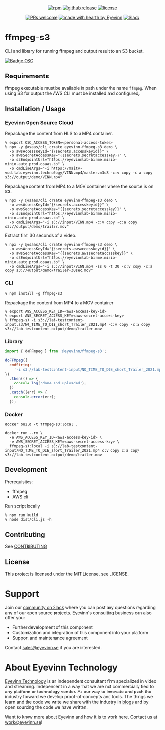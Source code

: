<div align="center">
<br />

[![npm](https://img.shields.io/npm/v/@eyevinn/ffmpeg-s3?style=flat-square)](https://www.npmjs.com/package/@eyevinn/ffmpeg-s3)
[![github release](https://img.shields.io/github/v/release/Eyevinn/ffmpeg-s3?style=flat-square)](https://github.com/Eyevinn/ffmpeg-s3/releases)
[![license](https://img.shields.io/github/license/eyevinn/ffmpeg-s3.svg?style=flat-square)](LICENSE)

[![PRs welcome](https://img.shields.io/badge/PRs-welcome-ff69b4.svg?style=flat-square)](https://github.com/eyevinn/ffmpeg-s3/issues?q=is%3Aissue+is%3Aopen+label%3A%22help+wanted%22)
[![made with hearth by Eyevinn](https://img.shields.io/badge/made%20with%20%E2%99%A5%20by-Eyevinn-59cbe8.svg?style=flat-square)](https://github.com/eyevinn)
[![Slack](http://slack.streamingtech.se/badge.svg)](http://slack.streamingtech.se)

</div>

# ffmpeg-s3

CLI and library for running ffmpeg and output result to an S3 bucket.

[![Badge OSC](https://img.shields.io/badge/Evaluate-24243B?style=for-the-badge&logo=data:image/svg+xml;base64,PHN2ZyB3aWR0aD0iMjQiIGhlaWdodD0iMjQiIHZpZXdCb3g9IjAgMCAyNCAyNCIgZmlsbD0ibm9uZSIgeG1sbnM9Imh0dHA6Ly93d3cudzMub3JnLzIwMDAvc3ZnIj4KPGNpcmNsZSBjeD0iMTIiIGN5PSIxMiIgcj0iMTIiIGZpbGw9InVybCgjcGFpbnQwX2xpbmVhcl8yODIxXzMxNjcyKSIvPgo8Y2lyY2xlIGN4PSIxMiIgY3k9IjEyIiByPSI3IiBzdHJva2U9ImJsYWNrIiBzdHJva2Utd2lkdGg9IjIiLz4KPGRlZnM%2BCjxsaW5lYXJHcmFkaWVudCBpZD0icGFpbnQwX2xpbmVhcl8yODIxXzMxNjcyIiB4MT0iMTIiIHkxPSIwIiB4Mj0iMTIiIHkyPSIyNCIgZ3JhZGllbnRVbml0cz0idXNlclNwYWNlT25Vc2UiPgo8c3RvcCBzdG9wLWNvbG9yPSIjQzE4M0ZGIi8%2BCjxzdG9wIG9mZnNldD0iMSIgc3RvcC1jb2xvcj0iIzREQzlGRiIvPgo8L2xpbmVhckdyYWRpZW50Pgo8L2RlZnM%2BCjwvc3ZnPgo%3D)](https://app.osaas.io/browse/eyevinn-ffmpeg-s3)

## Requirements

ffmpeg executable must be available in path under the name `ffmpeg`. When using S3 for output the AWS CLI must be installed and configured,.

## Installation / Usage

### Eyevinn Open Source Cloud

Repackage the content from HLS to a MP4 container.

```
% export OSC_ACCESS_TOKEN=<personal-access-token>
% npx -y @osaas/cli create eyevinn-ffmpeg-s3 demo \
  -o awsAccessKeyId="{{secrets.accesskeyid}}" \
  -o awsSecretAccessKey="{{secrets.secretaccesskey}}" \
  -o s3EndpointUrl="https://eyevinnlab-birme.minio-minio.auto.prod.osaas.io" \
  -o cmdLineArgs="-i https://maitv-vod.lab.eyevinn.technology/VINN.mp4/master.m3u8 -c:v copy -c:a copy s3://output/demo/VINN.mp4"
```

Repackage content from MP4 to a MOV container where the source is on S3.

```
% npx -y @osaas/cli create eyevinn-ffmpeg-s3 demo \
  -o awsAccessKeyId="{{secrets.accesskeyid}}" \
  -o awsSecretAccessKey="{{secrets.secretaccesskey}}" \
  -o s3EndpointUrl="https://eyevinnlab-birme.minio-minio.auto.prod.osaas.io" \
  -o cmdLineArgs="-i s3://input/VINN.mp4 -c:v copy -c:a copy s3://output/demo/trailer.mov"
```

Extract first 30 seconds of a video.

```
% npx -y @osaas/cli create eyevinn-ffmpeg-s3 demo \
  -o awsAccessKeyId="{{secrets.awsaccesskeyid}}" \
  -o awsSecretAccessKey="{{secrets.awssecretaccesskey}}" \
  -o s3EndpointUrl="https://eyevinnlab-birme.minio-minio.auto.prod.osaas.io" \
  -o cmdLineArgs="-i s3://input/VINN.mp4 -ss 0 -t 30 -c:v copy -c:a copy s3://output/demo/trailer-30sec.mov"
```

### CLI

```
% npm install -g ffmpeg-s3
```

Repackage the content from MP4 to a MOV container

```
% export AWS_ACCESS_KEY_ID=<aws-access-key-id>
% export AWS_SECRET_ACCESS_KEY=<aws-secret-access-key>
% ffmpeg-s3 -i s3://lab-testcontent-input.s3/NO_TIME_TO_DIE_short_Trailer_2021.mp4 -c:v copy -c:a copy s3://lab-testcontent-output/demo/trailer.mov
```

### Library

```javascript
import { doFFmpeg } from '@eyevinn/ffmpeg-s3';

doFFMpeg({
  cmdString:
    '-i s3://lab-testcontent-input/NO_TIME_TO_DIE_short_Trailer_2021.mp4 -c:v copy -c:a copy s3://lab-testcontent-output/demo/trailer.mov'
})
  .then(() => {
    console.log('done and uploaded');
  })
  .catch((err) => {
    console.error(err);
  });
```

### Docker

```
docker build -t ffmpeg-s3:local .
```

```
docker run --rm \
  -e AWS_ACCESS_KEY_ID=<aws-access-key-id> \
  -e AWS_SECRET_ACCESS_KEY=<aws-secret-access-key> \
  ffmpeg-s3:local -i s3://lab-testcontent-input/NO_TIME_TO_DIE_short_Trailer_2021.mp4 c:v copy c:a copy s3://lab-testcontent-output/demo/trailer.mov
```

## Development

Prerequisites:

- ffmpeg
- AWS cli

Run script locally

```
% npm run build
% node dist/cli.js -h
```

## Contributing

See [CONTRIBUTING](CONTRIBUTING.md)

## License

This project is licensed under the MIT License, see [LICENSE](LICENSE).

# Support

Join our [community on Slack](http://slack.streamingtech.se) where you can post any questions regarding any of our open source projects. Eyevinn's consulting business can also offer you:

- Further development of this component
- Customization and integration of this component into your platform
- Support and maintenance agreement

Contact [sales@eyevinn.se](mailto:sales@eyevinn.se) if you are interested.

# About Eyevinn Technology

[Eyevinn Technology](https://www.eyevinntechnology.se) is an independent consultant firm specialized in video and streaming. Independent in a way that we are not commercially tied to any platform or technology vendor. As our way to innovate and push the industry forward we develop proof-of-concepts and tools. The things we learn and the code we write we share with the industry in [blogs](https://dev.to/video) and by open sourcing the code we have written.

Want to know more about Eyevinn and how it is to work here. Contact us at work@eyevinn.se!
